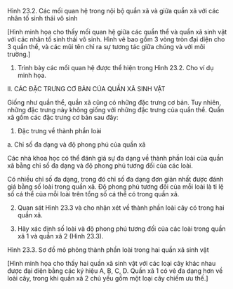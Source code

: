 Hình 23.2. Các mối quan hệ trong nội bộ quần xã và giữa quần xã với các nhân tố sinh thái vô sinh

[Hình minh họa cho thấy mối quan hệ giữa các quần thể và quần xã sinh vật với các nhân tố sinh thái vô sinh. Hình vẽ bao gồm 3 vòng tròn đại diện cho 3 quần thể, và các mũi tên chỉ ra sự tương tác giữa chúng và với môi trường.]

1. Trình bày các mối quan hệ được thể hiện trong Hình 23.2. Cho ví dụ minh họa.

II. CÁC ĐẶC TRƯNG CƠ BẢN CỦA QUẦN XÃ SINH VẬT

Giống như quần thể, quần xã cũng có những đặc trưng cơ bản. Tuy nhiên, những đặc trưng này không giống với những đặc trưng của quần thể. Quần xã gồm các đặc trưng cơ bản sau đây:

1. Đặc trưng về thành phần loài

a. Chỉ số đa dạng và độ phong phú của quần xã

Các nhà khoa học có thể đánh giá sự đa dạng về thành phần loài của quần xã bằng chỉ số đa dạng và độ phong phú tương đối của các loài.

Có nhiều chỉ số đa dạng, trong đó chỉ số đa dạng đơn giản nhất được đánh giá bằng số loài trong quần xã. Độ phong phú tương đối của mỗi loài là tỉ lệ số cá thể của mỗi loài trên tổng số cá thể có trong quần xã.

2. Quan sát Hình 23.3 và cho nhận xét về thành phần loài cây có trong hai quần xã.

3. Hãy xác định số loài và độ phong phú tương đối của các loài trong quần xã 1 và quần xã 2 (Hình 23.3).

Hình 23.3. Sơ đồ mô phỏng thành phần loài trong hai quần xã sinh vật

[Hình minh họa cho thấy hai quần xã sinh vật với các loại cây khác nhau được đại diện bằng các ký hiệu A, B, C, D. Quần xã 1 có vẻ đa dạng hơn về loài cây, trong khi quần xã 2 chủ yếu gồm một loại cây chiếm ưu thế.]